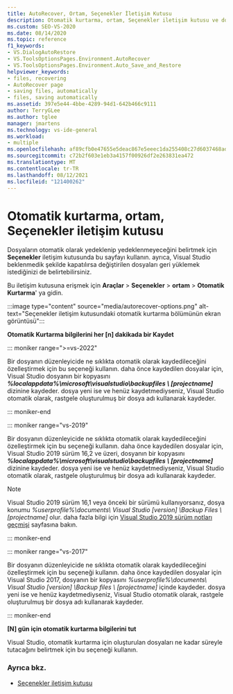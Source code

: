 ```yaml
---
title: AutoRecover, Ortam, Seçenekler İletişim Kutusu
description: Otomatik kurtarma, ortam, Seçenekler iletişim kutusu ve dosyaların otomatik olarak yedeklenip yedeklenmeyeceğini belirtmek için nasıl kullanıldığı hakkında bilgi edinin.
ms.custom: SEO-VS-2020
ms.date: 08/14/2020
ms.topic: reference
f1_keywords:
- VS.DialogAutoRestore
- VS.ToolsOptionsPages.Environment.AutoRecover
- VS.ToolsOptionsPages.Environment.Auto_Save_and_Restore
helpviewer_keywords:
- files, recovering
- AutoRecover page
- saving files, automatically
- files, saving automatically
ms.assetid: 397e5e44-4bbe-4289-94d1-642b466c9111
author: TerryGLee
ms.author: tglee
manager: jmartens
ms.technology: vs-ide-general
ms.workload:
- multiple
ms.openlocfilehash: af89cfb0e47655e5deac867e5eeec1da255408c27d6037468ad8e42f8fe31c8a
ms.sourcegitcommit: c72b2f603e1eb3a4157f00926df2e263831ea472
ms.translationtype: MT
ms.contentlocale: tr-TR
ms.lasthandoff: 08/12/2021
ms.locfileid: "121400262"
---
```

# <a name="autorecover-environment-options-dialog-box"></a>Otomatik kurtarma, ortam, Seçenekler iletişim kutusu

Dosyaların otomatik olarak yedeklenip yedeklenmeyeceğini belirtmek için **Seçenekler** iletişim kutusunda bu sayfayı kullanın. ayrıca, Visual Studio beklenmedik şekilde kapatılırsa değiştirilen dosyaları geri yüklemek istediğinizi de belirtebilirsiniz.

Bu iletişim kutusuna erişmek için **Araçlar**  >  **Seçenekler**  >  **ortam**  >  **Otomatik Kurtarma**' ya gidin.

:::image type="content" source="media/autorecover-options.png" alt-text="Seçenekler iletişim kutusundaki otomatik kurtarma bölümünün ekran görüntüsü":::

**Otomatik Kurtarma bilgilerini her [n] dakikada bir Kaydet**

::: moniker range=">=vs-2022"

Bir dosyanın düzenleyicide ne sıklıkta otomatik olarak kaydedileceğini özelleştirmek için bu seçeneği kullanın. daha önce kaydedilen dosyalar için, Visual Studio dosyanın bir kopyasını ***%localappdata%\microsoft\visualstudio\backupfiles \\ [projectname]*** dizinine kaydeder. dosya yeni ise ve henüz kaydetmediyseniz, Visual Studio otomatik olarak, rastgele oluşturulmuş bir dosya adı kullanarak kaydeder.

::: moniker-end

::: moniker range="vs-2019"

Bir dosyanın düzenleyicide ne sıklıkta otomatik olarak kaydedileceğini özelleştirmek için bu seçeneği kullanın. daha önce kaydedilen dosyalar için, Visual Studio 2019 sürüm 16,2 ve üzeri, dosyanın bir kopyasını ***%localappdata%\microsoft\visualstudio\backupfiles \\ [projectname]*** dizinine kaydeder. dosya yeni ise ve henüz kaydetmediyseniz, Visual Studio otomatik olarak, rastgele oluşturulmuş bir dosya adı kullanarak kaydeder.

> [!NOTE]
> Visual Studio 2019 sürüm 16,1 veya önceki bir sürümü kullanıyorsanız, dosya konumu *%userprofile%\documents\ Visual Studio [version] \Backup Files \\ [projectname]* olur. daha fazla bilgi için [Visual Studio 2019 sürüm notları geçmişi](/visualstudio/releases/2019/release-notes-history/) sayfasına bakın.

::: moniker-end

::: moniker range="vs-2017"

Bir dosyanın düzenleyicide ne sıklıkta otomatik olarak kaydedileceğini özelleştirmek için bu seçeneği kullanın. daha önce kaydedilen dosyalar için Visual Studio 2017, dosyanın bir kopyasını *%userprofile%\documents\ Visual Studio [version] \Backup files \\ [projectname]* içinde kaydeder. dosya yeni ise ve henüz kaydetmediyseniz, Visual Studio otomatik olarak, rastgele oluşturulmuş bir dosya adı kullanarak kaydeder.

::: moniker-end

**[N] gün için otomatik kurtarma bilgilerini tut**

Visual Studio, otomatik kurtarma için oluşturulan dosyaları ne kadar süreyle tutacağını belirtmek için bu seçeneği kullanın.

### <a name="see-also"></a>Ayrıca bkz.

- [Seçenekler iletişim kutusu](../../ide/reference/options-dialog-box-visual-studio.md)

